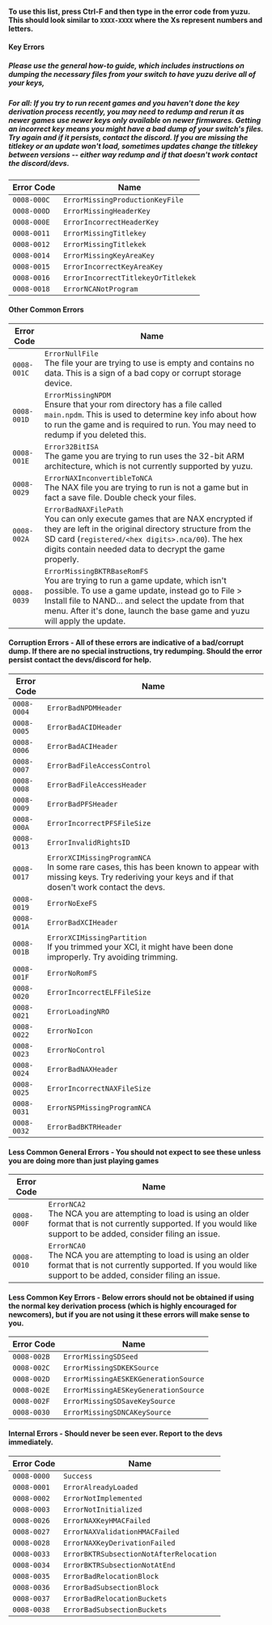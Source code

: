 #### To use this list, press Ctrl-F and then type in the error code from yuzu. This should look similar to `XXXX-XXXX` where the Xs represent numbers and letters.

#### Key Errors
##### Please use the general how-to guide, which includes instructions on dumping the necessary files from your switch to have yuzu derive all of your keys,
##### For all: If you try to run recent games and you haven't done the key derivation process recently, you may need to redump and rerun it as newer games use newer keys only available on newer firmwares. Getting an incorrect key means you might have a bad dump of your switch's files. Try again and if it persists, contact the discord. If you are missing the titlekey or an update won't load, sometimes updates change the titlekey between versions -- either way redump and if that doesn't work contact the discord/devs.
| Error Code | Name |
| ---------- | ---- |
| `0008-000C` | `ErrorMissingProductionKeyFile` |
| `0008-000D` | `ErrorMissingHeaderKey` |
| `0008-000E` | `ErrorIncorrectHeaderKey` |
| `0008-0011` | `ErrorMissingTitlekey` |
| `0008-0012` | `ErrorMissingTitlekek` |
| `0008-0014` | `ErrorMissingKeyAreaKey` |
| `0008-0015` | `ErrorIncorrectKeyAreaKey` |
| `0008-0016` | `ErrorIncorrectTitlekeyOrTitlekek` |
| `0008-0018` | `ErrorNCANotProgram` |

#### Other Common Errors
| Error Code | Name |
| ---------- | ---- |
| `0008-001C` | `ErrorNullFile` <br> The file your are trying to use is empty and contains no data. This is a sign of a bad copy or corrupt storage device. |
| `0008-001D` | `ErrorMissingNPDM` <br> Ensure that your rom directory has a file called `main.npdm`. This is used to determine key info about how to run the game and is required to run. You may need to redump if you deleted this. |
| `0008-001E` | `Error32BitISA` <br> The game you are trying to run uses the 32-bit ARM architecture, which is not currently supported by yuzu. |
| `0008-0029` | `ErrorNAXInconvertibleToNCA` <br> The NAX file you are trying to run is not a game but in fact a save file. Double check your files. |
| `0008-002A` | `ErrorBadNAXFilePath` <br> You can only execute games that are NAX encrypted if they are left in the original directory structure from the SD card (`registered/<hex digits>.nca/00`). The hex digits contain needed data to decrypt the game properly. |
| `0008-0039` | `ErrorMissingBKTRBaseRomFS` <br> You are trying to run a game update, which isn't possible. To use a game update, instead go to File > Install file to NAND... and select the update from that menu. After it's done, launch the base game and yuzu will apply the update. |

#### Corruption Errors - All of these errors are indicative of a bad/corrupt dump. If there are no special instructions, try redumping. Should the error persist contact the devs/discord for help.
| Error Code | Name |
| ---------- | ---- |
| `0008-0004` | `ErrorBadNPDMHeader` |
| `0008-0005` | `ErrorBadACIDHeader` |
| `0008-0006` | `ErrorBadACIHeader` |
| `0008-0007` | `ErrorBadFileAccessControl` |
| `0008-0008` | `ErrorBadFileAccessHeader` |
| `0008-0009` | `ErrorBadPFSHeader` |
| `0008-000A` | `ErrorIncorrectPFSFileSize` |
| `0008-0013` | `ErrorInvalidRightsID` |
| `0008-0017` | `ErrorXCIMissingProgramNCA` <br> In some rare cases, this has been known to appear with missing keys. Try rederiving your keys and if that dosen't work contact the devs. |
| `0008-0019` | `ErrorNoExeFS` |
| `0008-001A` | `ErrorBadXCIHeader` |
| `0008-001B` | `ErrorXCIMissingPartition` <br> If you trimmed your XCI, it might have been done improperly. Try avoiding trimming. |
| `0008-001F` | `ErrorNoRomFS` |
| `0008-0020` | `ErrorIncorrectELFFileSize` |
| `0008-0021` | `ErrorLoadingNRO` |
| `0008-0022` | `ErrorNoIcon` |
| `0008-0023` | `ErrorNoControl` |
| `0008-0024` | `ErrorBadNAXHeader` |
| `0008-0025` | `ErrorIncorrectNAXFileSize` |
| `0008-0031` | `ErrorNSPMissingProgramNCA` |
| `0008-0032` | `ErrorBadBKTRHeader` |

#### Less Common General Errors - You should not expect to see these unless you are doing more than just playing games
| Error Code | Name |
| ---------- | ---- |
| `0008-000F` | `ErrorNCA2` <br> The NCA you are attempting to load is using an older format that is not currently supported. If you would like support to be added, consider filing an issue. |
| `0008-0010` | `ErrorNCA0` <br> The NCA you are attempting to load is using an older format that is not currently supported. If you would like support to be added, consider filing an issue. |

#### Less Common Key Errors - Below errors should not be obtained if using the normal key derivation process (which is highly encouraged for newcomers), but if you are not using it these errors will make sense to you.
| Error Code | Name |
| ---------- | ---- |
| `0008-002B` | `ErrorMissingSDSeed`  |
| `0008-002C` | `ErrorMissingSDKEKSource` |
| `0008-002D` | `ErrorMissingAESKEKGenerationSource` |
| `0008-002E` | `ErrorMissingAESKeyGenerationSource` |
| `0008-002F` | `ErrorMissingSDSaveKeySource` |
| `0008-0030` | `ErrorMissingSDNCAKeySource` |

#### Internal Errors - Should never be seen ever. Report to the devs immediately.
| Error Code | Name |
| ---------- | ---- |
| `0008-0000` | `Success` |
| `0008-0001` | `ErrorAlreadyLoaded` |
| `0008-0002` | `ErrorNotImplemented` |
| `0008-0003` | `ErrorNotInitialized` |
| `0008-0026` | `ErrorNAXKeyHMACFailed` |
| `0008-0027` | `ErrorNAXValidationHMACFailed` |
| `0008-0028` | `ErrorNAXKeyDerivationFailed` |
| `0008-0033` | `ErrorBKTRSubsectionNotAfterRelocation` |
| `0008-0034` | `ErrorBKTRSubsectionNotAtEnd` |
| `0008-0035` | `ErrorBadRelocationBlock` |
| `0008-0036` | `ErrorBadSubsectionBlock` |
| `0008-0037` | `ErrorBadRelocationBuckets` |
| `0008-0038` | `ErrorBadSubsectionBuckets` |
